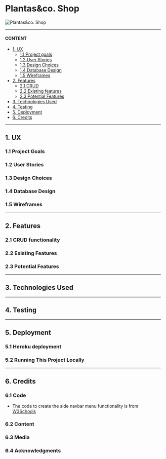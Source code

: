 # Plantas&co. Shop
![Plantas&co. Shop]()


---
#### CONTENT
- <a href="#1-UX">1. UX</a>
  - <a href="#1-UX-1">1.1 Project goals</a>
  - <a href="#1-UX-2">1.2 User Stories</a>
  - <a href="#1-UX-3">1.3 Design Choices</a>
  - <a href="#1-UX-4">1.4 Database Design</a>
  - <a href="#1-UX-5">1.5 Wireframes</a>
- <a href="#2-FEAT">2. Features</a>
  - <a href="#2-FEAT-1">2.1 CRUD</a>
  - <a href="#2-FEAT-1">2.2 Existing features</a>
  - <a href="#2-FEAT-3">2.3 Potential Features</a>
- <a href="#3-TECH">3. Technologies Used</a>
- <a href="#4-TEST">4. Testing</a>
- <a href="#5-DEPL">5. Deployment</a>
- <a href="#6-CRED">6. Credits</a>

---
 
<span id="1-UX"></span>
## 1. UX

<span id="1-UX-1"></span>
### 1.1 Project Goals

<span id="1-UX-2"></span>
### 1.2 User Stories

<span id="1-UX-3"></span>
### 1.3 Design Choices

<span id="1-UX-4"></span>
### 1.4 Database Design

<span id="1-UX-5"></span>
### 1.5 Wireframes


---

<span id="2-FEAT"></span>
## 2. Features

<span id="2-FEAT-1"></span>
### 2.1 CRUD functionality

<span id="2-FEAT-2"></span>
### 2.2 Existing Features
 
<span id="2-FEAT-3"></span>
### 2.3 Potential Features


---

<span id="3-TECH"></span>
## 3. Technologies Used

---
 
<span id="4-TEST"></span>
## 4. Testing

 
---
 
<span id="5-DEPL"></span>
## 5. Deployment
 
### 5.1 Heroku deployment

### 5.2 Running This Project Locally


---
 
<span id="6-CRED"></span>
## 6. Credits
 
### 6.1 Code

- The code to create the side navbar menu functionality is from [W3Schools](https://www.w3schools.com/howto/howto_js_sidenav.asp)

### 6.2 Content

### 6.3 Media

### 6.4 Acknowledgments
